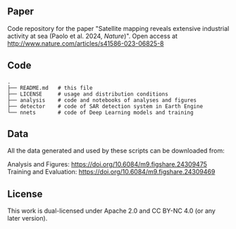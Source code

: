 ## Paper

Code repository for the paper "Satellite mapping reveals extensive industrial activity at sea (Paolo et al. 2024, *Nature*)". Open access at <http://www.nature.com/articles/s41586-023-06825-8>

## Code
    .
    ├── README.md   # this file
    ├── LICENSE     # usage and distribution conditions
    ├── analysis    # code and notebooks of analyses and figures
    ├── detector    # code of SAR detection system in Earth Engine
    └── nnets       # code of Deep Learning models and training

## Data

All the data generated and used by these scripts can be downloaded from:

Analysis and Figures: <https://doi.org/10.6084/m9.figshare.24309475>  
Training and Evaluation: <https://doi.org/10.6084/m9.figshare.24309469>  

## License

This work is dual-licensed under Apache 2.0 and CC BY-NC 4.0 (or any later version).

